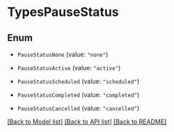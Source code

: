 # TypesPauseStatus

## Enum


* `PauseStatusNone` (value: `"none"`)

* `PauseStatusActive` (value: `"active"`)

* `PauseStatusScheduled` (value: `"scheduled"`)

* `PauseStatusCompleted` (value: `"completed"`)

* `PauseStatusCancelled` (value: `"cancelled"`)


[[Back to Model list]](../README.md#documentation-for-models) [[Back to API list]](../README.md#documentation-for-api-endpoints) [[Back to README]](../README.md)



